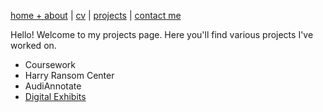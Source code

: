 [home + about](index.md)  |     [cv](cv.md)    |    [projects](projects.md)   |    [contact me](contact.md)


Hello! Welcome to my projects page. Here you'll find various projects I've worked on.

* Coursework
* Harry Ransom Center
* AudiAnnotate
* [Digital Exhibits](digital-exhibits.md)
